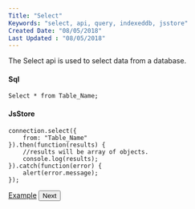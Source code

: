```yaml
---
Title: "Select"
Keywords: "select, api, query, indexeddb, jsstore"
Created Date: "08/05/2018"
Last Updated : "08/05/2018"
---
```


The Select api is used to select data from a database.

#### Sql

```
Select * from Table_Name;
```

#### JsStore

```
connection.select({
    from: "Table_Name"
}).then(function(results) {
    //results will be array of objects.
    console.log(results);
}).catch(function(error) {
    alert(error.message);
});
```

<p class="margin-top-40px text-center">
    <a class="btn info" target="_blank" href="/example/select">Example</a>
    <button class="btn info btnNext">Next</button>
</p>